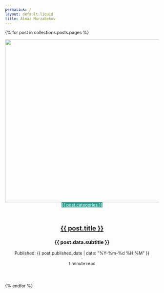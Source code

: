```yaml
---
permalink: /
layout: default.liquid
title: Almaz Murzabekov
---
```


 {% for post in collections.posts.pages %}
 <section class="article-list">
    <article class="has-image">
        <header class="article-header">
            <div class="article-image">
                <a href="{{ post.permalink }}">
                <img src="{{ post.data.hover_img }}" srcset="{{ post.data.hover_img }} 800w, {{ post.data.hover_img }} 1600w" width="800" height="534" loading="lazy">
                </a>
            </div>
            <div class="article-details">
                <header class="article-category">
                    <a href="https://almaz.murzabekov.net/categories/{{ post.categories }}/" style="background-color:#2a9d8f;color:#fff">{{ post.categories }}</a>
                </header>
                <div class="article-title-wrapper">
                    <h2 class="article-title">
                        <a href="{{ post.permalink }}"> {{ post.title }}</a>
                    </h2>
                    <h3 class="article-subtitle">{{ post.data.subtitle }}</h3>
                </div>
                <footer class="article-time">
                    <div>Published: <time class="article-time--published"> {{ post.published_date | date: "%Y-%m-%d %H:%M" }}</time></div>
                    <span class="bm b bn bo cn">·</span>
                    <div>
                        <time class="article-time--reading">1 minute read</time>
                    </div>
                </footer>
            </div>
        </header>
    </article>
</section>
{% endfor %}


